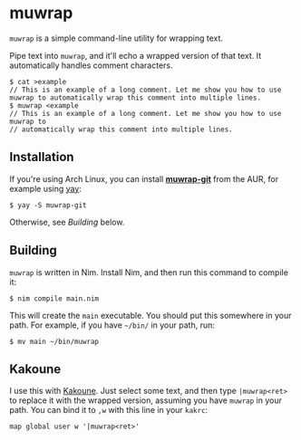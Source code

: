 # muwrap

`muwrap` is a simple command-line utility for wrapping text.

Pipe text into `muwrap`, and it'll echo a wrapped version of that text. It
automatically handles comment characters.

    $ cat >example
    // This is an example of a long comment. Let me show you how to use muwrap to automatically wrap this comment into multiple lines.
    $ muwrap <example
    // This is an example of a long comment. Let me show you how to use muwrap to
    // automatically wrap this comment into multiple lines.

## Installation

If you're using Arch Linux, you can install **[muwrap-git](https://aur.archlinux.org/packages/muwrap-git/)**
from the AUR, for example using [yay](https://github.com/Jguer/yay):

    $ yay -S muwrap-git

Otherwise, see *Building* below.

## Building

`muwrap` is written in Nim. Install Nim, and then run this command to compile it:

    $ nim compile main.nim

This will create the `main` executable. You should put this somewhere in your
path. For example, if you have `~/bin/` in your path, run:

    $ mv main ~/bin/muwrap

## Kakoune

I use this with [Kakoune](https://kakoune.org/). Just select some text, and then
type `|muwrap<ret>` to replace it with the wrapped version, assuming you have
`muwrap` in your path. You can bind it to `,w` with this line in your `kakrc`:

    map global user w '|muwrap<ret>'
